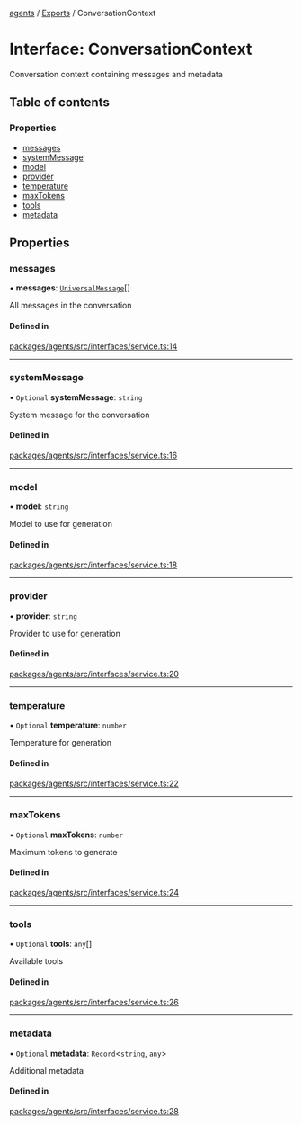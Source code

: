 <!-- 
 ⚠️  AUTO-GENERATED FILE - DO NOT EDIT MANUALLY
 This file is automatically generated by scripts/docs-generator.js
 To make changes, edit the source TypeScript files or update the generator script
-->

[agents](../../) / [Exports](../modules) / ConversationContext

# Interface: ConversationContext

Conversation context containing messages and metadata

## Table of contents

### Properties

- [messages](ConversationContext#messages)
- [systemMessage](ConversationContext#systemmessage)
- [model](ConversationContext#model)
- [provider](ConversationContext#provider)
- [temperature](ConversationContext#temperature)
- [maxTokens](ConversationContext#maxtokens)
- [tools](ConversationContext#tools)
- [metadata](ConversationContext#metadata)

## Properties

### messages

• **messages**: [`UniversalMessage`](../modules#universalmessage)[]

All messages in the conversation

#### Defined in

[packages/agents/src/interfaces/service.ts:14](https://github.com/woojubb/robota/blob/69cbf57340262bed3ca42ae6af241896c191a29c/packages/agents/src/interfaces/service.ts#L14)

___

### systemMessage

• `Optional` **systemMessage**: `string`

System message for the conversation

#### Defined in

[packages/agents/src/interfaces/service.ts:16](https://github.com/woojubb/robota/blob/69cbf57340262bed3ca42ae6af241896c191a29c/packages/agents/src/interfaces/service.ts#L16)

___

### model

• **model**: `string`

Model to use for generation

#### Defined in

[packages/agents/src/interfaces/service.ts:18](https://github.com/woojubb/robota/blob/69cbf57340262bed3ca42ae6af241896c191a29c/packages/agents/src/interfaces/service.ts#L18)

___

### provider

• **provider**: `string`

Provider to use for generation

#### Defined in

[packages/agents/src/interfaces/service.ts:20](https://github.com/woojubb/robota/blob/69cbf57340262bed3ca42ae6af241896c191a29c/packages/agents/src/interfaces/service.ts#L20)

___

### temperature

• `Optional` **temperature**: `number`

Temperature for generation

#### Defined in

[packages/agents/src/interfaces/service.ts:22](https://github.com/woojubb/robota/blob/69cbf57340262bed3ca42ae6af241896c191a29c/packages/agents/src/interfaces/service.ts#L22)

___

### maxTokens

• `Optional` **maxTokens**: `number`

Maximum tokens to generate

#### Defined in

[packages/agents/src/interfaces/service.ts:24](https://github.com/woojubb/robota/blob/69cbf57340262bed3ca42ae6af241896c191a29c/packages/agents/src/interfaces/service.ts#L24)

___

### tools

• `Optional` **tools**: `any`[]

Available tools

#### Defined in

[packages/agents/src/interfaces/service.ts:26](https://github.com/woojubb/robota/blob/69cbf57340262bed3ca42ae6af241896c191a29c/packages/agents/src/interfaces/service.ts#L26)

___

### metadata

• `Optional` **metadata**: `Record`\<`string`, `any`\>

Additional metadata

#### Defined in

[packages/agents/src/interfaces/service.ts:28](https://github.com/woojubb/robota/blob/69cbf57340262bed3ca42ae6af241896c191a29c/packages/agents/src/interfaces/service.ts#L28)
